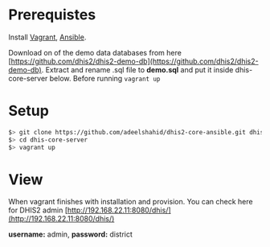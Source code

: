 # Prerequistes

Install [Vagrant](https://www.vagrantup.com/downloads.html), [Ansible](http://docs.ansible.com/ansible/latest/intro_installation.html).

Download on of the demo data databases from here [https://github.com/dhis2/dhis2-demo-db](https://github.com/dhis2/dhis2-demo-db). Extract and rename .sql file to **demo.sql** and put it inside dhis-core-server below. Before running `vagrant up`


# Setup

```bash
$> git clone https://github.com/adeelshahid/dhis2-core-ansible.git dhis-core-server
$> cd dhis-core-server
$> vagrant up
```


# View
When vagrant finishes with installation and provision. You can check here for DHIS2 admin [http://192.168.22.11:8080/dhis/](http://192.168.22.11:8080/dhis/)

**username:** admin, **password:** district
